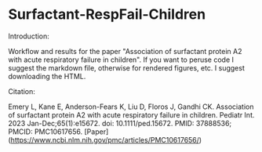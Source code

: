 # Surfactant-RespFail-Children

Introduction:

Workflow and results for the paper "Association of surfactant protein A2 with acute respiratory failure in children". If you want to peruse code I suggest the markdown file, otherwise for rendered figures, etc. I suggest downloading the HTML.

Citation:

Emery L, Kane E, Anderson-Fears K, Liu D, Floros J, Gandhi CK. Association of surfactant protein A2 with acute respiratory failure in children. Pediatr Int. 2023 Jan-Dec;65(1):e15672. doi: 10.1111/ped.15672. PMID: 37888536; PMCID: PMC10617656. [Paper] (https://www.ncbi.nlm.nih.gov/pmc/articles/PMC10617656/)
